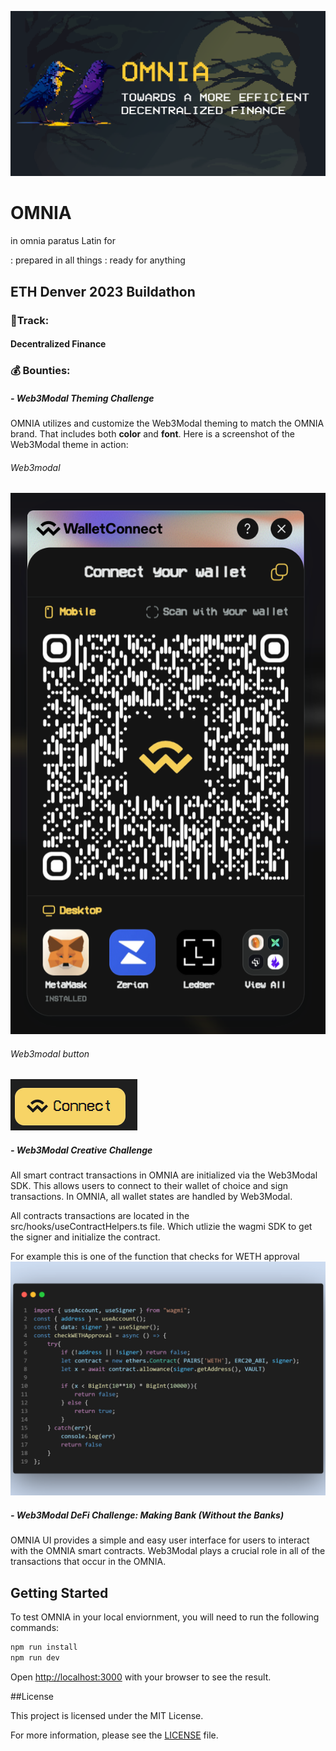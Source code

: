 ![OMNIA Card](public/OMNIA_card_official.png)

# OMNIA
in omnia paratus Latin for

: prepared in all things : ready for anything

## ETH Denver 2023 Buildathon

### 🚝Track: 
#### Decentralized Finance

### 💰 Bounties:
##### - Web3Modal Theming Challenge
OMNIA utilizes and customize the Web3Modal theming to match the OMNIA brand. That includes both **color** and **font**. Here is a screenshot of the Web3Modal theme in action:

###### Web3modal
![OMNIA Card](readme_images/Web3ModalThemeing1.PNG)

###### Web3modal button
![OMNIA Card](readme_images/Web3ModalThemeing2.PNG)

##### - Web3Modal Creative Challenge
All smart contract transactions in OMNIA are initialized via the Web3Modal SDK. This allows users to connect to their wallet of choice and sign transactions. In OMNIA, all wallet states are handled by Web3Modal.

All contracts transactions are located in the src/hooks/useContractHelpers.ts file. Which utlizie the wagmi SDK to get the signer and initialize the contract.

For example this is one of the function that checks for WETH approval 
![OMNIA Card](readme_images/code1.png)


##### - Web3Modal DeFi Challenge: Making Bank (Without the Banks)
OMNIA UI provides a simple and easy user interface for users to interact with the OMNIA smart contracts. Web3Modal plays a crucial role in all of the transactions that occur in the OMNIA.


## Getting Started

To test OMNIA in your local enviornment, you will need to run the following commands:

```bash
npm run install
npm run dev
```

Open [http://localhost:3000](http://localhost:3000) with your browser to see the result.


##License

This project is licensed under the MIT License. 

For more information, please see the [LICENSE](LICENSE) file.
